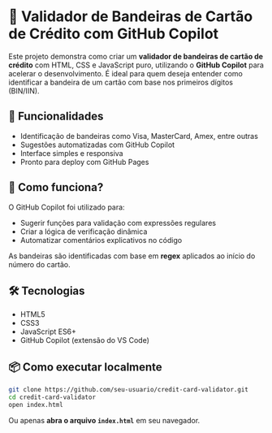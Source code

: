 # 🔐 Validador de Bandeiras de Cartão de Crédito com GitHub Copilot

Este projeto demonstra como criar um **validador de bandeiras de cartão de crédito** com HTML, CSS e JavaScript puro, utilizando o **GitHub Copilot** para acelerar o desenvolvimento. É ideal para quem deseja entender como identificar a bandeira de um cartão com base nos primeiros dígitos (BIN/IIN).

## 🚀 Funcionalidades

- Identificação de bandeiras como Visa, MasterCard, Amex, entre outras
- Sugestões automatizadas com GitHub Copilot
- Interface simples e responsiva
- Pronto para deploy com GitHub Pages

## 🧪 Como funciona?

O GitHub Copilot foi utilizado para:

- Sugerir funções para validação com expressões regulares
- Criar a lógica de verificação dinâmica
- Automatizar comentários explicativos no código

As bandeiras são identificadas com base em **regex** aplicados ao início do número do cartão.

## 🛠️ Tecnologias

- HTML5
- CSS3
- JavaScript ES6+
- GitHub Copilot (extensão do VS Code)

## 📦 Como executar localmente

```bash
git clone https://github.com/seu-usuario/credit-card-validator.git
cd credit-card-validator
open index.html
```

Ou apenas **abra o arquivo `index.html`** em seu navegador.
